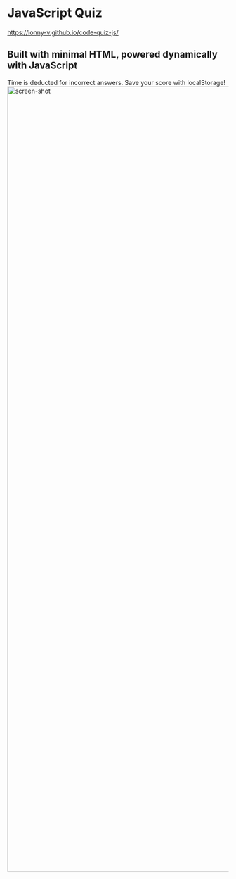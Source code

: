 # JavaScript Quiz

https://lonny-v.github.io/code-quiz-js/

## Built with minimal HTML, powered dynamically with JavaScript

Time is deducted for incorrect answers. Save your score with localStorage!
<img width="1786" alt="screen-shot" src="https://user-images.githubusercontent.com/86137077/154814494-ff435ee9-aacb-44b7-b6f6-9d501bd2f9a0.png">
